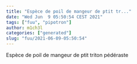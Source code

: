 ```yaml
---
title: "Espèce de poil de mangeur de ptit tr..."
date: "Wed Jun  9 05:50:54 CEST 2021"
tags: ["fuu", "pipotron"]
author: m1ch3l
categories: ["generated"]
slug: "fuu/2021-06-09-05:50:54"
---
```


Espèce de poil de mangeur de ptit triton pédéraste

